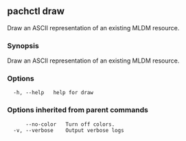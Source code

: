 ## pachctl draw

Draw an ASCII representation of an existing MLDM resource.

### Synopsis

Draw an ASCII representation of an existing MLDM resource.

### Options

```
  -h, --help   help for draw
```

### Options inherited from parent commands

```
      --no-color   Turn off colors.
  -v, --verbose    Output verbose logs
```

